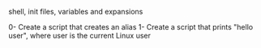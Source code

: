shell, init files, variables and expansions

0- Create a script that creates an alias
1- Create a script that prints "hello user", where user is the current Linux user